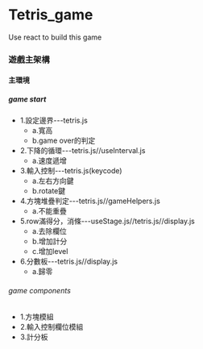 # Tetris_game
Use react to build this game

### 遊戲主架構
#### 主環境
##### game start
* 1.設定邊界---tetris.js
    - a.寬高
    - b.game over的判定
* 2.下降的循環---tetris.js//useInterval.js
    - a.速度遞增
* 3.輸入控制---tetris.js(keycode)
    - a.左右方向鍵
    - b.rotate鍵
* 4.方塊堆疊判定---tetris.js//gameHelpers.js
    - a.不能重疊
* 5.row滿得分，消條---useStage.js//tetris.js//display.js
    - a.去除欄位
    - b.增加計分
    - c.增加level
* 6.分數板---tetris.js//display.js
    - a.歸零
###### game components
* 1.方塊模組
* 2.輸入控制欄位模組
* 3.計分板


